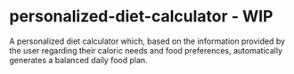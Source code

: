 # personalized-diet-calculator - WIP
A personalized diet calculator which, based on the information provided by the user regarding their caloric needs and food preferences, automatically generates a balanced daily food plan.
